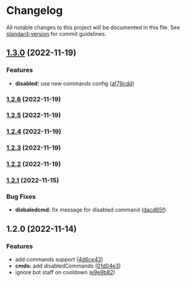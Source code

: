 # Changelog

All notable changes to this project will be documented in this file. See [standard-version](https://github.com/conventional-changelog/standard-version) for commit guidelines.

## [1.3.0](https://github.com/EazyAutodelete/commands-support/compare/v1.2.6...v1.3.0) (2022-11-19)


### Features

* **disabled:** use new commands config ([af79cdd](https://github.com/EazyAutodelete/commands-support/commit/af79cdda1c93609b045245f81465df301cfdb501))

### [1.2.6](https://github.com/EazyAutodelete/commands-support/compare/v1.2.5...v1.2.6) (2022-11-19)

### [1.2.5](https://github.com/EazyAutodelete/commands-support/compare/v1.2.4...v1.2.5) (2022-11-19)

### [1.2.4](https://github.com/EazyAutodelete/commands-support/compare/v1.2.3...v1.2.4) (2022-11-19)

### [1.2.3](https://github.com/EazyAutodelete/commands-support/compare/v1.2.2...v1.2.3) (2022-11-19)

### [1.2.2](https://github.com/EazyAutodelete/commands-support/compare/v1.2.1...v1.2.2) (2022-11-19)

### [1.2.1](https://github.com/EazyAutodelete/commands-support/compare/v1.2.0...v1.2.1) (2022-11-15)


### Bug Fixes

* **disbaledcmd:** fix message for disabled command ([dacd65f](https://github.com/EazyAutodelete/commands-support/commit/dacd65f19929bfd95d5b26ce2d9a0d8aaaf3ca6d))

## 1.2.0 (2022-11-14)


### Features

* add commands support ([4d6ce43](https://github.com/EazyAutodelete/commands-support/commit/4d6ce4396b520b65b838cde392d93a9e6b52b5cc))
* **cmds:** add disabledCommands ([01d04e3](https://github.com/EazyAutodelete/commands-support/commit/01d04e3b0e2f602d281b096a8b4bc987b827e772))
* ignore bot staff on cooldown ([e9e9b82](https://github.com/EazyAutodelete/commands-support/commit/e9e9b82555bd55efb610efa9955eb8665fd82931))

